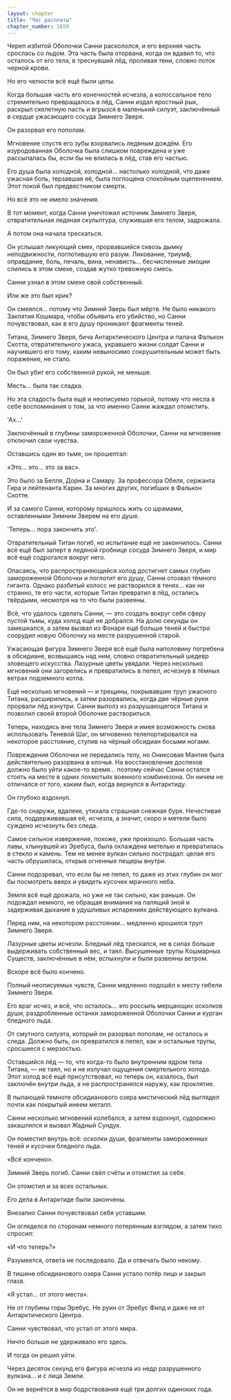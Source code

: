 ```yaml
---
layout: chapter
title: "Час расплаты"
chapter_number: 1659
---
```




Череп избитой Оболочки Санни раскололся, и его верхняя часть срослась со льдом. Эта часть была оторвана, когда он вдавил то, что осталось от его тела, в треснувший лёд, проливая тени, словно поток черной крови.

Но его челюсти всё ещё были целы.

Когда большая часть его конечностей исчезла, а колоссальное тело стремительно превращалось в лёд, Санни издал яростный рык, раскрыл скелетную пасть и вгрызся в маленький силуэт, заключённый в сердце ужасающего сосуда Зимнего Зверя.

Он разорвал его пополам.

Мгновение спустя его зубы взорвались ледяным дождём. Его изуродованная Оболочка была слишком повреждена и уже рассыпалась бы, если бы не влилась в лёд, став его частью.

Его душа была холодной, холодной... настолько холодной, что даже ужасная боль, терзавшая её, была поглощена спокойным оцепенением. Этот покой был предвестником смерти.

Но всё это не имело значения.

В тот момент, когда Санни уничтожил источник Зимнего Зверя, отвратительная ледяная скульптура, служившая его телом, задрожала.

А потом она начала трескаться.

Он услышал ликующий смех, прорвавшийся сквозь дымку неподвижности, поглотившую его разум. Ликование, триумф, оправдание, боль, печаль, вина, ненависть... бесчисленные эмоции слились в этом смехе, создав жутко тревожную смесь.

Санни узнал в этом смехе свой собственный.

Или же это был крик?

Он смеялся... потому что Зимний Зверь был мёртв. Не было никакого Заклятия Кошмара, чтобы объявить его убийство, но Санни почувствовал, как в его душу проникают фрагменты теней.

Титана, Зимнего Зверя, бича Антарктического Центра и палача Фалькон Скотта, отвратительного ужаса, укравшего жизни солдат Санни и научившего его тому, каким невыносимо сокрушительным может быть поражение, не стало.

Он был убит его собственной рукой, не меньше.

Месть... была так сладка.

Но эта сладость была ещё и неописуемо горькой, потому что несла в себе воспоминания о том, за что именно Санни жаждал отомстить.

'Ах...'

Заключённый в глубины замороженной Оболочки, Санни на мгновение отключил свои чувства.

Оставшись один во тьме, он прошептал:

«Это... это... это за вас».

Это было за Белля, Дорна и Самару. За профессора Обеля, сержанта Гира и лейтенанта Карин. За многих других, погибших в Фалькон Скотте.

И за самого Санни, которому пришлось жить со шрамами, оставленными Зимним Зверем на его душе.

'Теперь... пора закончить это'.

Отвратительный Титан погиб, но испытание ещё не закончилось. Санни всё ещё был заперт в ледяной гробнице сосуда Зимнего Зверя, и мир всё ещё содрогался вокруг него.

Опасаясь, что распространяющийся холод достигнет самых глубин замороженной Оболочки и поглотит его душу, Санни отозвал тёмного гиганта. Однако разбитый колосс не растворился в тенях... как ни странно, те его части, которые Титан превратил в лёд, остались твёрдыми, несмотря на то что были развеяны.

Всё, что удалось сделать Санни, — это создать вокруг себя сферу пустой тьмы, куда холод ещё не добрался. На долю секунды он замешкался, а затем вызвал из Фонаря ещё больше теней и быстро соорудил новую Оболочку на месте разрушенной старой.

Ужасающая фигура Зимнего Зверя всё ещё была наполовину погребена в обсидиане, возвышаясь над ним, словно отвратительный шедевр зловещего искусства. Лазурные цветы увядали. Через несколько мгновений они загорелись и превратились в пепел, исчезнув в тёмных ветрах подземного котла.

Ещё несколько мгновений — и трещины, покрывавшие труп ужасного Титана, расширились, а затем разорвались, когда две чёрные руки прорвали лёд изнутри. Санни выполз из разрушающегося Титана и позволил своей второй Оболочке раствориться.

Теперь, находясь вне тела Зимнего Зверя и имея возможность снова использовать Теневой Шаг, он мгновенно телепортировался на некоторое расстояние, ступив на чёрный обсидиан босыми ногами.

Повреждения Оболочки не передались телу, но Ониксовая Мантия была действительно разорвана в клочья. На восстановление доспехов должно было уйти какое-то время... поэтому сейчас Санни остался стоять на месте в одних лохмотьях военного комбинезона. Он ничем не отличался от того, каким был, когда вернулся в Антарктиду.

Он глубоко вздохнул.

Где-то снаружи, вдалеке, утихала страшная снежная буря. Нечестивая сила, поддерживавшая её, исчезла, а значит, скоро и метели было суждено исчезнуть без следа.

Самое сильное извержение, похоже, уже произошло. Большая часть лавы, хлынувшей из Эребуса, была охлаждена метелью и превратилась в стекло и камень. Тем не менее вулкан сильно пострадал: целая его часть обрушилась, открыв огненные пещеры внутри.

Санни подозревал, что если бы не пепел, то даже из этих глубин он мог бы посмотреть вверх и увидеть кусочек мрачного неба.

Земля всё ещё дрожала, но уже не так сильно, как раньше. Он подождал немного, не обращая внимания на палящий зной и задерживая дыхание в удушливых испарениях действующего вулкана.

Перед ним, на некотором расстоянии... медленно крошился труп Зимнего Зверя.

Лазурные цветы исчезли. Бледный лёд трескался, не в силах больше выдерживать собственный вес, и таял. Высушенные трупы Кошмарных Существ, заключённые в нём, вспыхнули и были развеяны ветром.

Вскоре всё было кончено.

Полный неописуемых чувств, Санни медленно подошёл к месту гибели Зимнего Зверя.

Его враг исчез, и всё, что осталось... это россыпь мерцающих осколков души, раздробленные останки замороженной Оболочки Санни и курган бледного льда.

От смутного силуэта, который он разорвал пополам, не осталось и следа. Должно быть, он превратился в пепел, как и остальные трупы, сросшиеся с мерзостью.

Оставшийся лёд — то, что когда-то было внутренним ядром тела Титана, — не таял, но и не излучал ощущения смертельного холода. Этот холод всё ещё присутствовал, но теперь он, казалось, был заключён внутри льда, а не распространялся наружу, как проклятие.

В пылающей темноте обсидианового озера мистический лёд выглядел почти как покрытый инеем металл.

Санни несколько мгновений колебался, а затем вздохнул, судорожно закашлялся и вызвал Жадный Сундук.

Он поместил внутрь всё: осколки души, фрагменты замороженных теней и кусочки бледного льда.

«Всё кончено».

Зимний Зверь погиб. Санни свёл счёты и отомстил за себя.

Он отомстил и за всех остальных.

Его дела в Антарктиде были закончены.

Внезапно Санни почувствовал себя уставшим.

Он огляделся по сторонам немного потерянным взглядом, а затем тихо спросил:

«И что теперь?»

Разумеется, ответа не последовало. Да и отвечать было некому.

В тишине обсидианового озера Санни устало потёр лицо и закрыл глаза.

«Я устал... от этого места».

Не от глубины горы Эребус. Не руин от Эребус Филд и даже не от Антарктического Центра.

Санни чувствовал, что устал от этого мира.

Ничто больше не удерживало его здесь.

И тогда он решил уйти.

Через десяток секунд его фигура исчезла из недр разрушенного вулкана... и с лица Земли.

Он не вернётся в мир бодрствования ещё три долгих одиноких года.

